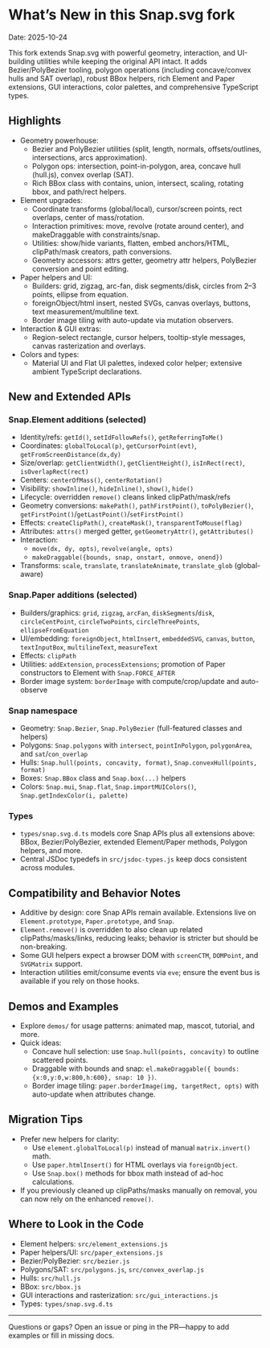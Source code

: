 # What’s New in this Snap.svg fork

Date: 2025-10-24

This fork extends Snap.svg with powerful geometry, interaction, and UI-building utilities while keeping the original API intact. It adds Bezier/PolyBezier tooling, polygon operations (including concave/convex hulls and SAT overlap), robust BBox helpers, rich Element and Paper extensions, GUI interactions, color palettes, and comprehensive TypeScript types.

## Highlights

- Geometry powerhouse:
  - Bezier and PolyBezier utilities (split, length, normals, offsets/outlines, intersections, arcs approximation).
  - Polygon ops: intersection, point-in-polygon, area, concave hull (hull.js), convex overlap (SAT).
  - Rich BBox class with contains, union, intersect, scaling, rotating bbox, and path/rect helpers.
- Element upgrades:
  - Coordinate transforms (global/local), cursor/screen points, rect overlaps, center of mass/rotation.
  - Interaction primitives: move, revolve (rotate around center), and makeDraggable with constraints/snap.
  - Utilities: show/hide variants, flatten, embed anchors/HTML, clipPath/mask creators, path conversions.
  - Geometry accessors: attrs getter, geometry attr helpers, PolyBezier conversion and point editing.
- Paper helpers and UI:
  - Builders: grid, zigzag, arc-fan, disk segments/disk, circles from 2–3 points, ellipse from equation.
  - foreignObject/html insert, nested SVGs, canvas overlays, buttons, text measurement/multiline text.
  - Border image tiling with auto-update via mutation observers.
- Interaction & GUI extras:
  - Region-select rectangle, cursor helpers, tooltip-style messages, canvas rasterization and overlays.
- Colors and types:
  - Material UI and Flat UI palettes, indexed color helper; extensive ambient TypeScript declarations.

## New and Extended APIs

### Snap.Element additions (selected)

- Identity/refs: `getId()`, `setIdFollowRefs()`, `getReferringToMe()`
- Coordinates: `globalToLocal(p)`, `getCursorPoint(evt)`, `getFromScreenDistance(dx,dy)`
- Size/overlap: `getClientWidth()`, `getClientHeight()`, `isInRect(rect)`, `isOverlapRect(rect)`
- Centers: `centerOfMass()`, `centerRotation()`
- Visibility: `showInline()`, `hideInline()`, `show()`, `hide()`
- Lifecycle: overridden `remove()` cleans linked clipPath/mask/refs
- Geometry conversions: `makePath()`, `pathFirstPoint()`, `toPolyBezier()`, `getFirstPoint()`/`getLastPoint()`/`setFirstPoint()`
- Effects: `createClipPath()`, `createMask()`, `transparentToMouse(flag)`
- Attributes: `attrs()` merged getter, `getGeometryAttr()`, `getAttributes()`
- Interaction:
  - `move(dx, dy, opts)`, `revolve(angle, opts)`
  - `makeDraggable({bounds, snap, onstart, onmove, onend})`
- Transforms: `scale`, `translate`, `translateAnimate`, `translate_glob` (global-aware)

### Snap.Paper additions (selected)

- Builders/graphics: `grid`, `zigzag`, `arcFan`, `diskSegments`/`disk`, `circleCentPoint`, `circleTwoPoints`, `circleThreePoints`, `ellipseFromEquation`
- UI/embedding: `foreignObject`, `htmlInsert`, `embeddedSVG`, `canvas`, `button`, `textInputBox`, `multilineText`, `measureText`
- Effects: `clipPath`
- Utilities: `addExtension`, `processExtensions`; promotion of Paper constructors to Element with `Snap.FORCE_AFTER`
- Border image system: `borderImage` with compute/crop/update and auto-observe

### Snap namespace

- Geometry: `Snap.Bezier`, `Snap.PolyBezier` (full-featured classes and helpers)
- Polygons: `Snap.polygons` with `intersect`, `pointInPolygon`, `polygonArea`, and `sat`/`con_overlap`
- Hulls: `Snap.hull(points, concavity, format)`, `Snap.convexHull(points, format)`
- Boxes: `Snap.BBox` class and `Snap.box(...)` helpers
- Colors: `Snap.mui`, `Snap.flat`, `Snap.importMUIColors()`, `Snap.getIndexColor(i, palette)`

### Types

- `types/snap.svg.d.ts` models core Snap APIs plus all extensions above: BBox, Bezier/PolyBezier, extended Element/Paper methods, Polygon helpers, and more.
- Central JSDoc typedefs in `src/jsdoc-types.js` keep docs consistent across modules.

## Compatibility and Behavior Notes

- Additive by design: core Snap APIs remain available. Extensions live on `Element.prototype`, `Paper.prototype`, and `Snap`.
- `Element.remove()` is overridden to also clean up related clipPaths/masks/links, reducing leaks; behavior is stricter but should be non-breaking.
- Some GUI helpers expect a browser DOM with `screenCTM`, `DOMPoint`, and `SVGMatrix` support.
- Interaction utilities emit/consume events via `eve`; ensure the event bus is available if you rely on those hooks.

## Demos and Examples

- Explore `demos/` for usage patterns: animated map, mascot, tutorial, and more.
- Quick ideas:
  - Concave hull selection: use `Snap.hull(points, concavity)` to outline scattered points.
  - Draggable with bounds and snap: `el.makeDraggable({ bounds: {x:0,y:0,w:800,h:600}, snap: 10 })`.
  - Border image tiling: `paper.borderImage(img, targetRect, opts)` with auto-update when attributes change.

## Migration Tips

- Prefer new helpers for clarity:
  - Use `element.globalToLocal(p)` instead of manual `matrix.invert()` math.
  - Use `paper.htmlInsert()` for HTML overlays via `foreignObject`.
  - Use `Snap.box()` methods for bbox math instead of ad-hoc calculations.
- If you previously cleaned up clipPaths/masks manually on removal, you can now rely on the enhanced `remove()`.

## Where to Look in the Code

- Element helpers: `src/element_extensions.js`
- Paper helpers/UI: `src/paper_extensions.js`
- Bezier/PolyBezier: `src/bezier.js`
- Polygons/SAT: `src/polygons.js`, `src/convex_overlap.js`
- Hulls: `src/hull.js`
- BBox: `src/bbox.js`
- GUI interactions and rasterization: `src/gui_interactions.js`
- Types: `types/snap.svg.d.ts`

---

Questions or gaps? Open an issue or ping in the PR—happy to add examples or fill in missing docs.
